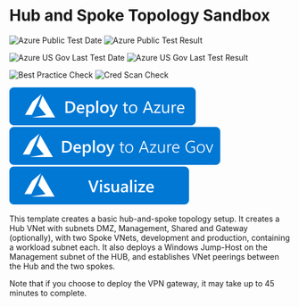 # Hub and Spoke Topology Sandbox

![Azure Public Test Date](https://azurequickstartsservice.blob.core.windows.net/badges/101-hub-and-spoke-sandbox/PublicLastTestDate.svg)
![Azure Public Test Result](https://azurequickstartsservice.blob.core.windows.net/badges/101-hub-and-spoke-sandbox/PublicDeployment.svg)

![Azure US Gov Last Test Date](https://azurequickstartsservice.blob.core.windows.net/badges/101-hub-and-spoke-sandbox/FairfaxLastTestDate.svg)
![Azure US Gov Last Test Result](https://azurequickstartsservice.blob.core.windows.net/badges/101-hub-and-spoke-sandbox/FairfaxDeployment.svg)

![Best Practice Check](https://azurequickstartsservice.blob.core.windows.net/badges/101-hub-and-spoke-sandbox/BestPracticeResult.svg)
![Cred Scan Check](https://azurequickstartsservice.blob.core.windows.net/badges/101-hub-and-spoke-sandbox/CredScanResult.svg)

[![Deploy To Azure](https://raw.githubusercontent.com/Azure/azure-quickstart-templates/master/1-CONTRIBUTION-GUIDE/images/deploytoazure.svg?sanitize=true)](https://portal.azure.com/#create/Microsoft.Template/uri/https%3A%2F%2Fraw.githubusercontent.com%2FAzure%2Fazure-quickstart-templates%2Fmaster%2F101-hub-and-spoke-sandbox%2Fazuredeploy.json)
[![Deploy To Azure US Gov](https://raw.githubusercontent.com/Azure/azure-quickstart-templates/master/1-CONTRIBUTION-GUIDE/images/deploytoazuregov.svg?sanitize=true)](https://portal.azure.us/#create/Microsoft.Template/uri/https%3A%2F%2Fraw.githubusercontent.com%2FAzure%2Fazure-quickstart-templates%2Fmaster%2F101-hub-and-spoke-sandbox%2Fazuredeploy.json)
[![Visualize](https://raw.githubusercontent.com/Azure/azure-quickstart-templates/master/1-CONTRIBUTION-GUIDE/images/visualizebutton.svg?sanitize=true)](http://armviz.io/#/?load=https%3A%2F%2Fraw.githubusercontent.com%2FAzure%2Fazure-quickstart-templates%2Fmaster%2F101-hub-and-spoke-sandbox%2Fazuredeploy.json)

This template creates a basic hub-and-spoke topology setup. It creates a Hub VNet with subnets DMZ, Management, Shared and Gateway (optionally), with two Spoke VNets, development and production, containing a workload subnet each. It also deploys a Windows Jump-Host on the Management subnet of the HUB, and establishes VNet peerings between the Hub and the two spokes. 

Note that if you choose to deploy the VPN gateway, it may take up to 45 minutes to complete.
